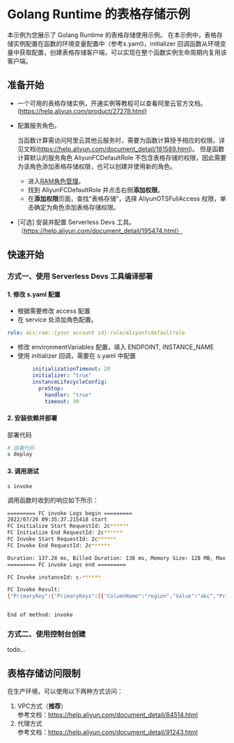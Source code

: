 # Golang Runtime 的表格存储示例
本示例为您展示了 Golang Runtime 的表格存储使用示例。
在本示例中，表格存储实例配置在函数的环境变量配置中（参考s.yaml)，initializer 回调函数从环境变量中获取配置，创建表格存储客户端，可以实现在整个函数实例生命周期内复用该客户端。

## 准备开始
- 一个可用的表格存储实例，开通实例等教程可以查看阿里云官方文档。(https://help.aliyun.com/product/27278.html)
- 配置服务角色。

   当函数计算需访问阿里云其他云服务时，需要为函数计算授予相应的权限。详见文档(https://help.aliyun.com/document_detail/181589.html)。
   但是函数计算默认的服务角色 AliyunFCDefaultRole 不包含表格存储的权限，因此需要为该角色添加表格存储权限，也可以创建并使用新的角色。
   * 进入[RAM角色管理](https://ram.console.aliyun.com/roles)。
   * 找到 AliyunFCDefaultRole 并点击右侧**添加权限**。
   * 在**添加权限**页面，查找“表格存储”，选择 AliyunOTSFullAccess 权限，单击确定为角色添加表格存储权限。
- [可选] 安装并配置 Serverless Devs 工具。（https://help.aliyun.com/document_detail/195474.html）


## 快速开始
### 方式一、使用 Serverless Devs 工具编译部署

#### 1. 修改 s.yaml 配置
- 根据需要修改 access 配置
- 在 service 处添加角色配置。
```yaml
role: acs:ram::{your account id}:role/aliyunfcdefaultrole
```
- 修改 environmentVariables 配置，填入 ENDPOINT, INSTANCE_NAME
- 使用 initializer 回调，需要在 s.yaml 中配置

```yaml
        initializationTimeout: 20
        initializer: "true"
        instanceLifecycleConfig:
          preStop:
            handler: "true"
            timeout: 30
```

#### 2. 安装依赖并部署

部署代码
```bash
# 部署代码
s deploy
```

#### 3. 调用测试

```shell
s invoke
```

调用函数时收到的响应如下所示：

```bash
========= FC invoke Logs begin =========
2022/07/26 09:35:37.215418 start
FC Initialize Start RequestId: 2c******
FC Initialize End RequestId: 2c******
FC Invoke Start RequestId: 2c******
FC Invoke End RequestId: 2c******

Duration: 137.28 ms, Billed Duration: 138 ms, Memory Size: 128 MB, Max Memory Used: 19.82 MB
========= FC invoke Logs end =========

FC Invoke instanceId: c-******

FC Invoke Result:
{"PrimaryKey":{"PrimaryKeys":[{"ColumnName":"region","Value":"abc","PrimaryKeyOption":0},{"ColumnName":"id","Value":1,"PrimaryKeyOption":0}]},"Columns":[{"ColumnName":"age","Value":"20","Timestamp":1657531733801},{"ColumnName":"home","Value":"北京","Timestamp":1657618107569},{"ColumnName":"name","Value":"张三","Timestamp":1657531733801}],"ConsumedCapacityUnit":{"Read":1,"Write":0},"RequestId":"0005e4b2-05df-963c-69ef-700b9c940bae"}


End of method: invoke
```

### 方式二、使用控制台创建
todo...


## 表格存储访问限制

在生产环境，可以使用以下两种方式访问：

1. VPC方式（**推荐**） <br>
   参考文档：https://help.aliyun.com/document_detail/84514.html
2. 代理方式<br>
   参考文档：https://help.aliyun.com/document_detail/91243.html
